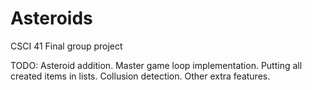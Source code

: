 # Asteroids
CSCI 41 Final group project

TODO:
Asteroid addition.
Master game loop implementation.
Putting all created items in lists.
Collusion detection.
Other extra features.
